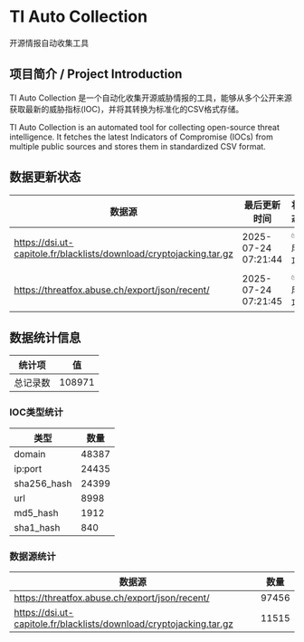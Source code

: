 # TI Auto Collection

 开源情报自动收集工具

## 项目简介 / Project Introduction

TI Auto Collection 是一个自动化收集开源威胁情报的工具，能够从多个公开来源获取最新的威胁指标(IOC)，并将其转换为标准化的CSV格式存储。

TI Auto Collection is an automated tool for collecting open-source threat intelligence. It fetches the latest Indicators of Compromise (IOCs) from multiple public sources and stores them in standardized CSV format.

## 数据更新状态

| 数据源 | 最后更新时间 | 状态 |
|--------|------------|------|
| https://dsi.ut-capitole.fr/blacklists/download/cryptojacking.tar.gz | 2025-07-24 07:21:44 | ✅ 成功 |
| https://threatfox.abuse.ch/export/json/recent/ | 2025-07-24 07:21:45 | ✅ 成功 |

























































































































## 数据统计信息

| 统计项 | 值 |
|--------|----|
| 总记录数 | 108971 |

### IOC类型统计

| 类型 | 数量 |
|------|------|
| domain | 48387 |
| ip:port | 24435 |
| sha256_hash | 24399 |
| url | 8998 |
| md5_hash | 1912 |
| sha1_hash | 840 |

### 数据源统计

| 数据源 | 数量 |
|--------|------|
| https://threatfox.abuse.ch/export/json/recent/ | 97456 |
| https://dsi.ut-capitole.fr/blacklists/download/cryptojacking.tar.gz | 11515 |
